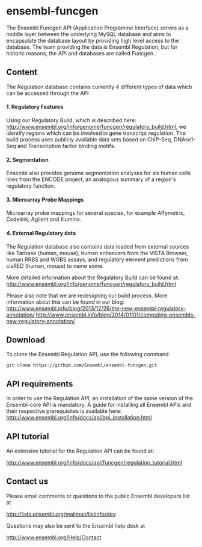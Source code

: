 # ensembl-funcgen
The Ensembl Funcgen API (Application Programme Interface) serves as a middle layer between the underlying MySQL database and aims to encapsulate the database layout by providing high level access to the database. The team providing the data is Ensembl Regulation, but for historic reasons, the API and databases are called Funcgen.

## Content
The Regulation database contains currently 4 different types of data which can be accessed through the API
#### 1. Regulatory Features
Using our Regulatory Build, which is described here: http://www.ensembl.org/info/genome/funcgen/regulatory_build.html, we identify regions which can be involved in gene transcript regulation. The build process uses publicly available data sets based on ChIP-Seq, DNAse1-Seq and Transcription factor binding motifs.

#### 2. Segmentation
Ensembl also provides genome segmentation analyses for six human cells lines from the ENCODE project, an analogous summary of a region's regulatory function.

#### 3. Microarray Probe Mappings
Microarray probe mappings for several species, for example Affymetrix, Codelink, Agilent and Illumina.

#### 4. External Regulatory data
The Regulation database also contains data loaded from external sources like Tarbase (human, mouse), human enhancers from the VISTA Browser, human RRBS and WGBS assays, and regulatory element predictions from cisRED (human, mouse) to name some.

More detailed information about the Regulatory Build can be found at: 
http://www.ensembl.org/info/genome/funcgen/regulatory_build.html

Please also note that we are redesigning our build process. More information about this can be found in our blog:
http://www.ensembl.info/blog/2013/12/26/the-new-ensembl-regulatory-annotation/
http://www.ensembl.info/blog/2014/01/01/computing-ensembls-new-regulatory-annotation/

## Download
To clone the Ensembl Regulation API, use the following command:

```
git clone https://github.com/Ensembl/ensembl-funcgen.git
```

## API requirements
In order to use the Regulation API, an installation of the same version of the Ensembl-core API is mandatory. A guide for installing all Ensembl APIs and their respective prerequisites  is available here:
http://www.ensembl.org/info/docs/api/api_installation.html

## API tutorial
An extensive tutorial for the Regulation API can be found at:

http://www.ensembl.org/info/docs/api/funcgen/regulation_tutorial.html


## Contact us
Please email comments or questions to the public Ensembl developers list at 

<http://lists.ensembl.org/mailman/listinfo/dev>.

Questions may also be sent to the Ensembl help desk at

<http://www.ensembl.org/Help/Contact>.
